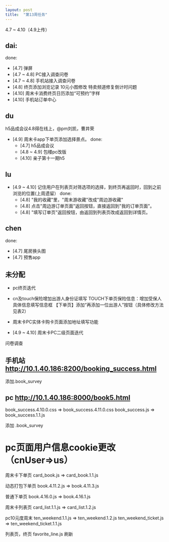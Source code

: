 ```yaml
---
layout: post
title:  "第13周任务"
---
```


4.7 ~ 4.10（4.9上传）

dai:
----
done:
  - [4.7] 弹屏
  - [4.7 ~ 4.8] PC接入调查问卷
  - [4.7 ~ 4.8] 手机站接入调查问卷
  - [4.8] 终页添加浏览记录
          10元小图修改
          特卖频道修复倒计时问题
  - [4.10] 周末卡消费终页日历添加“可预约”字样
  - [4.10] 手机站订单中心


du
--
h5品成会议4.8得在线上，@pm刘凯，曹井荣

- [4.9] 周末卡app下单页添加选择景点。
done:
  - [4.7] h5品成会议
  - [4.8 ~ 4.9] 包楼pc改版
  - [4.10] 亲子第十一期h5

lu
--
- [4.9 ~ 4.10] 记住用户在列表页对筛选项的选择，到终页再返回时，回到之前浏览的位置(上周遗留）
done:
  - [4.8] "我的收藏"里，"周末游收藏"改成"周边游收藏"
  - [4.8] 点击"周边游订单页面"返回按钮，直接返回到"我的订单页面"。
  - [4.8] "填写订单页"返回按钮，由返回到列表页改成返回到详情页。

chen
----
done:
  - [4.7] 尾房换头图
  - [4.7] 预售app

未分配
------
  - pc终页迭代
  - cn及touch保险增加出游人身份证填写
    TOUCH下单页保险信息：增加受保人具体信息填写信息框
    【下单页】添加“再添加一位出游人”按钮（具体修改方法见表2）
  - 周末卡PC实体卡购卡页面添加地址填写功能

  - [4.9 ~ 4.10] 周末卡PC二级页面迭代



问卷调查

手机站 http://10.1.40.186:8200/booking_success.html
-------
添加.book_survey

<link rel="stylesheet" href="http://css.40017.cn/cn/min/??/touch/c/public/knownFor/knownFor.0.0.1.css?v=2015040701">
<script src="http://js.40017.cn/cn/min/??/touch/public/page/0.0.2/page.js,/touch/c/public/knownFor/knownFor.0.0.1.js?v=2015040701"></script>
<script>
$(function(){
    $('.book_survey').knownFor(6)
});
</script>
<style>
    .book_survey a{margin-top: 20px;color: #666;}
</style>

pc http://10.1.40.186:8000/book5.html
---
book_success.4.10.0.css => book_success.4.11.0.css
book_success.js => book_success.1.1.js

添加 .book_survey



# pc页面用户信息cookie更改（cnUser=>us）

周末卡下单页
card_book.js => card_book.1.1.js

动态打包下单页
book.4.11.2.js => book.4.11.3.js

普通下单页
book.4.16.0.js => book.4.16.1.js

周末卡列表页
card_list.1.1.js => card_list.1.2.js

pc10元度周末
ten_weekend.1.1.js => ten_weekend.1.2.js
ten_weekend_ticket.js => ten_weekend_ticket.1.1.js

列表页，终页
favorite_line.js 刷新

